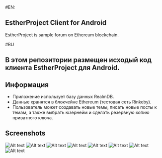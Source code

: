 #EN:
## EstherProject Client for Android
EstherProject is sample forum on Ethereum blockchain.

#RU
## В этом репозитории размещен исходый код клиента EstherProject для Android.

## Информация
- Приложение использует базу данных RealmDB.
- Данные хранятся в блокчейне Ethereum (тестовая сеть Rinkeby).
- Пользователь может создавать новые темы, писать новые посты к темам, а также выбрать юзернейм и сделать резервную копию приватного ключа.

## Screenshots
![Alt text](/screenshots/1.png?raw=true "Начальный экран")
![Alt text](/screenshots/2.png?raw=true "Список тем")
![Alt text](/screenshots/3.png?raw=true "Данные о аккаунте")
![Alt text](/screenshots/4.png?raw=true "Форма добавления новой темы")
![Alt text](/screenshots/5.png?raw=true "Открытая тема с комментариями)")
![Alt text](/screenshots/6.png?raw=true "Открытая тема без комментариев")
![Alt text](/screenshots/7.png?raw=true "Открытая тема без комментариев, но с указанием имени пользователя")
![Alt text](/screenshots/8.png?raw=true "Форма добавления постов")